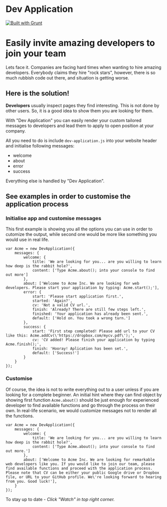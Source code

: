 # Dev Application

[![Built with Grunt](https://cdn.gruntjs.com/builtwith.png)](http://gruntjs.com/)

# Easily invite amazing developers to join your team

Lets face it. Companies are facing hard times when wanting to hire amazing developers. Everybody claims they hire "rock stars", however, there is so much rubbish code out there, and situation is getting worse.

## Here is the solution!

**Developers** usually inspect pages they find interesting. This is not done by other users. So, it is a good idea to show them you are looking for them.

With "Dev Application" you can easily render your custom tailored messages to developers and lead them to apply to open position at your company.

All you need to do is include ```dev-application.js``` into your website header and initialise following messages:
- welcome
- about
- error
- success

Everything else is handled by "Dev Application".

## See examples in order to customise the application process

### Initialise app and customise messages

This first example is showing you all the options you can use in order to cutomize the output, while second one would be more like something you would use in real life.

```
var Acme = new DevApplication({
    messages: {
        welcome: {
            title: 'We are looking for you... are you willing to learn how deep is the rabbit hole?',
            content: ['Type Acme.about(); into your console to find out more']
        },
        about: ['Welcome to Acme Inc. We are looking for web developers. Please start your application by typing: Acme.start();'],
        error: {
            start: 'Please start application first.',
            started: 'Again?',
            cv: 'Not a valid CV url.',
            finish: 'Already? There are still few steps left.',
            finished: 'Your application has already been sent.',
            default: ['Hold on. You took a wrong turn.']
        },
        success: {
            start: 'First step completed! Please add url to your CV like this: Acme.addCv(\'https://dropbox.com/mycv.pdf\');',
            cv: 'CV added! Please finish your application by typing Acme.finish();',
            finish: 'Hooray! Aplication has been set.',
            default: ['Success!']
        }
    }
});
```

### Customise

Of course, the idea is not to write everything out to a user unless if you are looking for a complete beginner. An initial hint where they can find object by showing first function ```Acme.about()``` should be just enough for experienced developer to find available functions and go through the process on their own. In real-life scenario, we would customize messages not to render all the functions.

```
var Acme = new DevApplication({
    messages: {
        welcome: {
            title: 'We are looking for you... are you willing to learn how deep is the rabbit hole?',
            content: ['Type Acme.about(); into your console to find out more.']
        },
        about: ['Welcome to Acme Inc. We are looking for remarkable web developers like you. If you would like to join our team, please find available functions and proceed with the application process. Please note that CV can be either your public Google drive or Dropbox file, or URL to your GitHub profile. We\'re looking forward to hearing from you. Good luck!'],
    }
});
```


To stay up to date - _Click "Watch" in top right corner._
